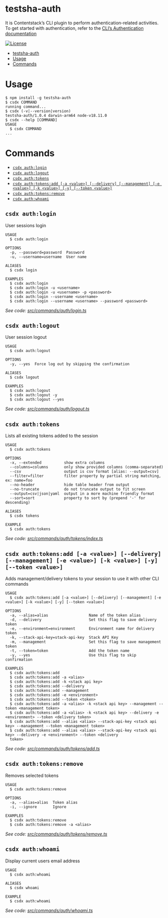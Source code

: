 # testsha-auth

It is Contentstack’s CLI plugin to perform authentication-related activities. To get started with authentication, refer to the [CLI’s Authentication documentation](https://www.contentstack.com/docs/developers/cli/authentication)

[![License](https://img.shields.io/npm/l/@contentstack/cli)](https://github.com/contentstack/cli/blob/main/LICENSE)

<!-- toc -->
* [testsha-auth](#testsha-auth)
* [Usage](#usage)
* [Commands](#commands)
<!-- tocstop -->

# Usage

<!-- usage -->
```sh-session
$ npm install -g testsha-auth
$ csdx COMMAND
running command...
$ csdx (-v|--version|version)
testsha-auth/1.0.4 darwin-arm64 node-v18.11.0
$ csdx --help [COMMAND]
USAGE
  $ csdx COMMAND
...
```
<!-- usagestop -->

# Commands

<!-- commands -->
* [`csdx auth:login`](#csdx-authlogin)
* [`csdx auth:logout`](#csdx-authlogout)
* [`csdx auth:tokens`](#csdx-authtokens)
* [`csdx auth:tokens:add [-a <value>] [--delivery] [--management] [-e <value>] [-k <value>] [-y] [--token <value>]`](#csdx-authtokensadd--a-value---delivery---management--e-value--k-value--y---token-value)
* [`csdx auth:tokens:remove`](#csdx-authtokensremove)
* [`csdx auth:whoami`](#csdx-authwhoami)

## `csdx auth:login`

User sessions login

```
USAGE
  $ csdx auth:login

OPTIONS
  -p, --password=password  Password
  -u, --username=username  User name

ALIASES
  $ csdx login

EXAMPLES
  $ csdx auth:login
  $ csdx auth:login -u <username>
  $ csdx auth:login -u <username> -p <password>
  $ csdx auth:login --username <username>
  $ csdx auth:login --username <username> --password <password>
```

_See code: [src/commands/auth/login.ts](https://github.com/contentstack/cli/blob/main/packages/contentstack-auth/src/commands/auth/login.ts)_

## `csdx auth:logout`

User session logout

```
USAGE
  $ csdx auth:logout

OPTIONS
  -y, --yes  Force log out by skipping the confirmation

ALIASES
  $ csdx logout

EXAMPLES
  $ csdx auth:logout
  $ csdx auth:logout -y
  $ csdx auth:logout --yes
```

_See code: [src/commands/auth/logout.ts](https://github.com/contentstack/cli/blob/main/packages/contentstack-auth/src/commands/auth/logout.ts)_

## `csdx auth:tokens`

Lists all existing tokens added to the session

```
USAGE
  $ csdx auth:tokens

OPTIONS
  -x, --extended          show extra columns
  --columns=columns       only show provided columns (comma-separated)
  --csv                   output is csv format [alias: --output=csv]
  --filter=filter         filter property by partial string matching, ex: name=foo
  --no-header             hide table header from output
  --no-truncate           do not truncate output to fit screen
  --output=csv|json|yaml  output in a more machine friendly format
  --sort=sort             property to sort by (prepend '-' for descending)

ALIASES
  $ csdx tokens

EXAMPLE
  $ csdx auth:tokens
```

_See code: [src/commands/auth/tokens/index.ts](https://github.com/contentstack/cli/blob/main/packages/contentstack-auth/src/commands/auth/tokens/index.ts)_

## `csdx auth:tokens:add [-a <value>] [--delivery] [--management] [-e <value>] [-k <value>] [-y] [--token <value>]`

Adds management/delivery tokens to your session to use it with other CLI commands

```
USAGE
  $ csdx auth:tokens:add [-a <value>] [--delivery] [--management] [-e <value>] [-k <value>] [-y] [--token <value>]

OPTIONS
  -a, --alias=alias                  Name of the token alias
  -d, --delivery                     Set this flag to save delivery token
  -e, --environment=environment      Environment name for delivery token
  -k, --stack-api-key=stack-api-key  Stack API Key
  -m, --management                   Set this flag to save management token
  -t, --token=token                  Add the token name
  -y, --yes                          Use this flag to skip confirmation

EXAMPLES
  $ csdx auth:tokens:add
  $ csdx auth:tokens:add -a <alias>
  $ csdx auth:tokens:add -k <stack api key>
  $ csdx auth:tokens:add --delivery
  $ csdx auth:tokens:add --management
  $ csdx auth:tokens:add -e <environment>
  $ csdx auth:tokens:add --token <token>
  $ csdx auth:tokens:add -a <alias> -k <stack api key> --management --token <management token>
  $ csdx auth:tokens:add -a <alias> -k <stack api key> --delivery -e <environment> --token <delivery token>
  $ csdx auth:tokens:add --alias <alias> --stack-api-key <stack api key> --management --token <management token>
  $ csdx auth:tokens:add --alias <alias> --stack-api-key <stack api key> --delivery -e <environment> --token <delivery 
  token>
```

_See code: [src/commands/auth/tokens/add.ts](https://github.com/contentstack/cli/blob/main/packages/contentstack-auth/src/commands/auth/tokens/add.ts)_

## `csdx auth:tokens:remove`

Removes selected tokens

```
USAGE
  $ csdx auth:tokens:remove

OPTIONS
  -a, --alias=alias  Token alias
  -i, --ignore       Ignore

EXAMPLES
  $ csdx auth:tokens:remove
  $ csdx auth:tokens:remove -a <alias>
```

_See code: [src/commands/auth/tokens/remove.ts](https://github.com/contentstack/cli/blob/main/packages/contentstack-auth/src/commands/auth/tokens/remove.ts)_

## `csdx auth:whoami`

Display current users email address

```
USAGE
  $ csdx auth:whoami

ALIASES
  $ csdx whoami

EXAMPLE
  $ csdx auth:whoami
```

_See code: [src/commands/auth/whoami.ts](https://github.com/contentstack/cli/blob/main/packages/contentstack-auth/src/commands/auth/whoami.ts)_
<!-- commandsstop -->

